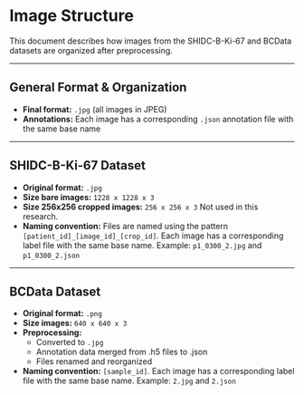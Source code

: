 # Image Structure

This document describes how images from the SHIDC-B-Ki-67 and BCData datasets are organized after preprocessing.

---

## General Format & Organization

- **Final format:** `.jpg` (all images in JPEG)
- **Annotations:** Each image has a corresponding `.json` annotation file with the same base name

---

## SHIDC-B-Ki-67 Dataset

- **Original format:** `.jpg`
- **Size bare images:** `1228 x 1228 x 3`
- **Size 256x256 cropped images:** `256 x 256 x 3` Not used in this research.
- **Naming convention:** Files are named using the pattern `[patient_id]_[image_id]_[crop_id]`. Each image has a corresponding label file with the same base name. Example: `p1_0300_2.jpg` and `p1_0300_2.json`

---

## BCData Dataset

- **Original format:** `.png`
- **Size images:** `640 x 640 x 3`
- **Preprocessing:**
  - Converted to `.jpg`
  - Annotation data merged from .h5 files to .json
  - Files renamed and reorganized
- **Naming convention:** `[sample_id]`. Each image has a corresponding label file with the same base name. Example: `2.jpg` and `2.json`
